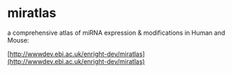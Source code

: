# miratlas

a comprehensive atlas of miRNA expression & modifications
in Human and Mouse:

[http://wwwdev.ebi.ac.uk/enright-dev/miratlas](http://wwwdev.ebi.ac.uk/enright-dev/miratlas)
